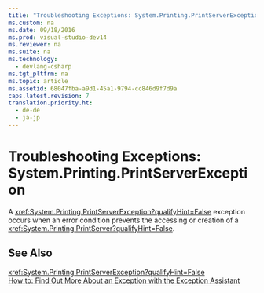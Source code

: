 ```yaml
---
title: "Troubleshooting Exceptions: System.Printing.PrintServerException"
ms.custom: na
ms.date: 09/18/2016
ms.prod: visual-studio-dev14
ms.reviewer: na
ms.suite: na
ms.technology: 
  - devlang-csharp
ms.tgt_pltfrm: na
ms.topic: article
ms.assetid: 68047fba-a9d1-45a1-9794-cc846d9f7d9a
caps.latest.revision: 7
translation.priority.ht: 
  - de-de
  - ja-jp
---
```

# Troubleshooting Exceptions: System.Printing.PrintServerException
A <xref:System.Printing.PrintServerException?qualifyHint=False> exception occurs when an error condition prevents the accessing or creation of a <xref:System.Printing.PrintServer?qualifyHint=False>.  
  
## See Also  
 <xref:System.Printing.PrintServerException?qualifyHint=False>   
 [How to: Find Out More About an Exception with the Exception Assistant](../Topic/How%20to:%20Use%20the%20Exception%20Assistant.md)
